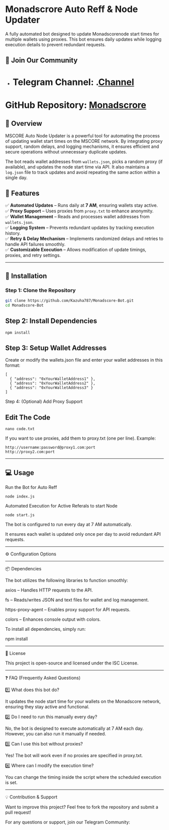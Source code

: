 # **Monadscrore Auto Reff & Node Updater**  

A fully automated bot designed to update Monadscorenode start times for multiple wallets using proxies. This bot ensures daily updates while logging execution details to prevent redundant requests.  

## 📢 Join Our Community  

- # Telegram Channel: .[Channel](https://t.me/Offical_Im_kazuha)
# GitHub Repository: [Monadscrore](https://github.com/Kazuha787/Monardscore-Bot.git)
## **🔹 Overview**  

MSCORE Auto Node Updater is a powerful tool for automating the process of updating wallet start times on the MSCORE network. By integrating proxy support, random delays, and logging mechanisms, it ensures efficient and secure operations without unnecessary duplicate updates.  

The bot reads wallet addresses from `wallets.json`, picks a random proxy (if available), and updates the node start time via API. It also maintains a `log.json` file to track updates and avoid repeating the same action within a single day.  

## **🚀 Features**  

✅ **Automated Updates** – Runs daily at **7 AM**, ensuring wallets stay active.  
✅ **Proxy Support** – Uses proxies from `proxy.txt` to enhance anonymity.  
✅ **Wallet Management** – Reads and processes wallet addresses from `wallets.json`.  
✅ **Logging System** – Prevents redundant updates by tracking execution history.  
✅ **Retry & Delay Mechanism** – Implements randomized delays and retries to handle API failures smoothly.  
✅ **Customizable Execution** – Allows modification of update timings, proxies, and retry settings.  

---

## **📌 Installation**  

### **Step 1: Clone the Repository**  

```bash
git clone https://github.com/Kazuha787/Monadscore-Bot.git
cd Monadscore-Bot
```
## Step 2: Install Dependencies
```
npm install
```
## Step 3: Setup Wallet Addresses

Create or modify the wallets.json file and enter your wallet addresses in this format:
```
[
  { "address": "0xYourWalletAddress1" },
  { "address": "0xYourWalletAddress2" },
  { "address": "0xYourWalletAddress3" }
]
```

Step 4: (Optional) Add Proxy Support
## Edit The Code 
```
nano code.txt
```

If you want to use proxies, add them to proxy.txt (one per line). Example:

```
http://username:password@proxy1.com:port
http://proxy2.com:port
```

---

## 💻 Usage

Run the Bot for Auto Reff
```
node index.js
```

Automated Execution for Active Referals to start Node 
```
node start.js
```
The bot is configured to run every day at 7 AM automatically.

It ensures each wallet is updated only once per day to avoid redundant API requests.



---

⚙️ Configuration Options


---

📦 Dependencies

The bot utilizes the following libraries to function smoothly:

axios – Handles HTTP requests to the API.

fs – Reads/writes JSON and text files for wallet and log management.

https-proxy-agent – Enables proxy support for API requests.

colors – Enhances console output with colors.


To install all dependencies, simply run:

npm install


---

📜 License

This project is open-source and licensed under the ISC License.


---

❓ FAQ (Frequently Asked Questions)

1️⃣ What does this bot do?

It updates the node start time for your wallets on the Monadscore network, ensuring they stay active and functional.

2️⃣ Do I need to run this manually every day?

No, the bot is designed to execute automatically at 7 AM each day. However, you can also run it manually if needed.

3️⃣ Can I use this bot without proxies?

Yes! The bot will work even if no proxies are specified in proxy.txt.

4️⃣ Where can I modify the execution time?

You can change the timing inside the script where the scheduled execution is set.


---

💡 Contribution & Support

Want to improve this project? Feel free to fork the repository and submit a pull request!

For any questions or support, join our Telegram Community:

